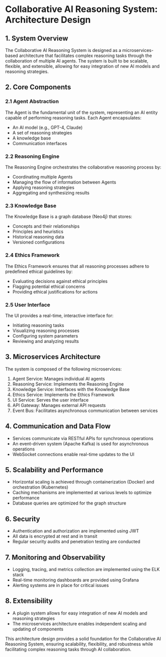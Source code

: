 # Collaborative AI Reasoning System: Architecture Design

## 1. System Overview

The Collaborative AI Reasoning System is designed as a microservices-based architecture that facilitates complex reasoning tasks through the collaboration of multiple AI agents. The system is built to be scalable, flexible, and extensible, allowing for easy integration of new AI models and reasoning strategies.

## 2. Core Components

### 2.1 Agent Abstraction

The Agent is the fundamental unit of the system, representing an AI entity capable of performing reasoning tasks. Each Agent encapsulates:

- An AI model (e.g., GPT-4, Claude)
- A set of reasoning strategies
- A knowledge base
- Communication interfaces

### 2.2 Reasoning Engine

The Reasoning Engine orchestrates the collaborative reasoning process by:

- Coordinating multiple Agents
- Managing the flow of information between Agents
- Applying reasoning strategies
- Aggregating and synthesizing results

### 2.3 Knowledge Base

The Knowledge Base is a graph database (Neo4j) that stores:

- Concepts and their relationships
- Principles and heuristics
- Historical reasoning data
- Versioned configurations

### 2.4 Ethics Framework

The Ethics Framework ensures that all reasoning processes adhere to predefined ethical guidelines by:

- Evaluating decisions against ethical principles
- Flagging potential ethical concerns
- Providing ethical justifications for actions

### 2.5 User Interface

The UI provides a real-time, interactive interface for:

- Initiating reasoning tasks
- Visualizing reasoning processes
- Configuring system parameters
- Reviewing and analyzing results

## 3. Microservices Architecture

The system is composed of the following microservices:

1. Agent Service: Manages individual AI agents
2. Reasoning Service: Implements the Reasoning Engine
3. Knowledge Service: Interfaces with the Knowledge Base
4. Ethics Service: Implements the Ethics Framework
5. UI Service: Serves the user interface
6. API Gateway: Manages external API requests
7. Event Bus: Facilitates asynchronous communication between services

## 4. Communication and Data Flow

- Services communicate via RESTful APIs for synchronous operations
- An event-driven system (Apache Kafka) is used for asynchronous operations
- WebSocket connections enable real-time updates to the UI

## 5. Scalability and Performance

- Horizontal scaling is achieved through containerization (Docker) and orchestration (Kubernetes)
- Caching mechanisms are implemented at various levels to optimize performance
- Database queries are optimized for the graph structure

## 6. Security

- Authentication and authorization are implemented using JWT
- All data is encrypted at rest and in transit
- Regular security audits and penetration testing are conducted

## 7. Monitoring and Observability

- Logging, tracing, and metrics collection are implemented using the ELK stack
- Real-time monitoring dashboards are provided using Grafana
- Alerting systems are in place for critical issues

## 8. Extensibility

- A plugin system allows for easy integration of new AI models and reasoning strategies
- The microservices architecture enables independent scaling and updating of components

This architecture design provides a solid foundation for the Collaborative AI Reasoning System, ensuring scalability, flexibility, and robustness while facilitating complex reasoning tasks through AI collaboration.
